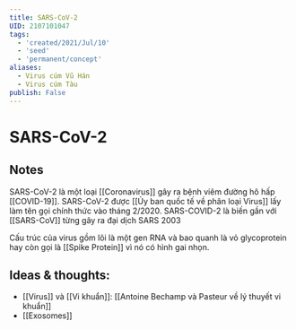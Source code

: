 ```yaml
---
title: SARS-CoV-2
UID: 2107101047
tags:
  - 'created/2021/Jul/10'
  - 'seed'
  - 'permanent/concept'
aliases:
  - Virus cúm Vũ Hán
  - Virus cúm Tàu
publish: False
---
```

# SARS-CoV-2

## Notes
SARS-CoV-2 là một loại [[Coronavirus]] gây ra bệnh viêm đường hô hấp [[COVID-19]]. SARS-CoV-2 được [[Ủy ban quốc tế về phân loại Virus]] lấy làm tên gọi chính thức vào tháng 2/2020. SARS-COVID-2 là biến gần với [[SARS-CoV]] từng gây ra đại dịch SARS 2003

Cấu trúc của virus gồm lõi là một gen RNA và bao quanh là vỏ glycoprotein hay còn gọi là [[Spike Protein]] vì nó có hình gai nhọn.

## Ideas & thoughts:
- [[Virus]] và [[Vi khuẩn]]: [[Antoine Bechamp và Pasteur về lý thuyết vi khuẩn]]
- [[Exosomes]]
